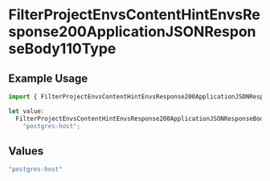 # FilterProjectEnvsContentHintEnvsResponse200ApplicationJSONResponseBody110Type

## Example Usage

```typescript
import { FilterProjectEnvsContentHintEnvsResponse200ApplicationJSONResponseBody110Type } from "@simplesagar/vercel/models/filterprojectenvsop.js";

let value:
  FilterProjectEnvsContentHintEnvsResponse200ApplicationJSONResponseBody110Type =
    "postgres-host";
```

## Values

```typescript
"postgres-host"
```